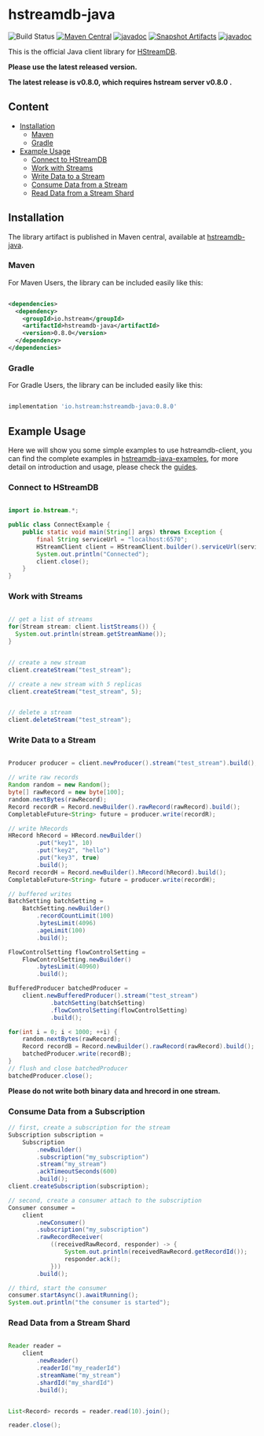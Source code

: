 # hstreamdb-java

![Build Status](https://github.com/hstreamdb/hstreamdb-java/actions/workflows/main.yml/badge.svg)
[![Maven Central](https://img.shields.io/maven-central/v/io.hstream/hstreamdb-java)](https://search.maven.org/artifact/io.hstream/hstreamdb-java)
[![javadoc](https://javadoc.io/badge2/io.hstream/hstreamdb-java/0.8.0/javadoc.svg)](https://javadoc.io/doc/io.hstream/hstreamdb-java/0.8.0)
[![Snapshot Artifacts](https://img.shields.io/nexus/s/https/s01.oss.sonatype.org/io.hstream/hstreamdb-java.svg)](https://s01.oss.sonatype.org/content/repositories/snapshots/io/hstream/hstreamdb-java/0.8.0-SNAPSHOT/)
[![javadoc](https://javadoc.io/badge2/io.hstream/hstreamdb-java/0.8.0-SNAPSHOT/javadoc.svg)](https://hstreamdb.github.io/hstreamdb-java/javadoc/)

This is the official Java client library for [HStreamDB](https://hstream.io/).

**Please use the latest released version.**

**The latest release is v0.8.0, which requires hstream server v0.8.0 .**

## Content
- [Installation](#installation)
    - [Maven](#maven)
    - [Gradle](#gradle)
- [Example Usage](#example-usage)
    - [Connect to HStreamDB](#connect-to-hstreamdb)
    - [Work with Streams](#work-with-streams)
    - [Write Data to a Stream](#write-data-to-a-stream)
    - [Consume Data from a Stream](#consume-data-from-a-subscription)
    - [Read Data from a Stream Shard](#read-data-from-a-stream-shard)


## Installation

The library artifact is published in Maven central,
available at [hstreamdb-java](https://search.maven.org/artifact/io.hstream/hstreamdb-java).

### Maven

For Maven Users, the library can be included easily like this:

```xml

<dependencies>
  <dependency>
    <groupId>io.hstream</groupId>
    <artifactId>hstreamdb-java</artifactId>
    <version>0.8.0</version>
  </dependency>
</dependencies>

```

### Gradle

For Gradle Users, the library can be included easily like this:

```groovy

implementation 'io.hstream:hstreamdb-java:0.8.0'

```

## Example Usage

Here we will show you some simple examples to use hstreamdb-client,
you can find the complete examples in [hstreamdb-java-examples](https://github.com/hstreamdb/hstreamdb-java-examples),
for more detail on introduction and usage, please check the [guides](https://hstream.io/docs/en/latest/guides/write.html).

### Connect to HStreamDB

```java

import io.hstream.*;

public class ConnectExample {
    public static void main(String[] args) throws Exception {
        final String serviceUrl = "localhost:6570";
        HStreamClient client = HStreamClient.builder().serviceUrl(serviceUrl).build();
        System.out.println("Connected");
        client.close();
    }
}

```

### Work with Streams

```java

// get a list of streams
for(Stream stream: client.listStreams()) {
  System.out.println(stream.getStreamName());
}


// create a new stream
client.createStream("test_stream");

// create a new stream with 5 replicas
client.createStream("test_stream", 5);


// delete a stream
client.deleteStream("test_stream");

```

### Write Data to a Stream

```java

Producer producer = client.newProducer().stream("test_stream").build();

// write raw records
Random random = new Random();
byte[] rawRecord = new byte[100];
random.nextBytes(rawRecord);
Record recordR = Record.newBuilder().rawRecord(rawRecord).build();
CompletableFuture<String> future = producer.write(recordR);

// write hRecords
HRecord hRecord = HRecord.newBuilder()
        .put("key1", 10)
        .put("key2", "hello")
        .put("key3", true)
        .build();
Record recordH = Record.newBuilder().hRecord(hRecord).build();
CompletableFuture<String> future = producer.write(recordH);

// buffered writes
BatchSetting batchSetting =
    BatchSetting.newBuilder()
        .recordCountLimit(100)
        .bytesLimit(4096)
        .ageLimit(100)
        .build();

FlowControlSetting flowControlSetting =
    FlowControlSetting.newBuilder()
        .bytesLimit(40960)
        .build();

BufferedProducer batchedProducer =
    client.newBufferedProducer().stream("test_stream")
            .batchSetting(batchSetting)
            .flowControlSetting(flowControlSetting)
            .build();

for(int i = 0; i < 1000; ++i) {
    random.nextBytes(rawRecord);
    Record recordB = Record.newBuilder().rawRecord(rawRecord).build();
    batchedProducer.write(recordB);
}
// flush and close batchedProducer
batchedProducer.close();

```

**Please do not write both binary data and hrecord in one stream.**


### Consume Data from a Subscription

```java
// first, create a subscription for the stream
Subscription subscription = 
    Subscription
        .newBuilder()
        .subscription("my_subscription")
        .stream("my_stream")
        .ackTimeoutSeconds(600)
        .build();
client.createSubscription(subscription);

// second, create a consumer attach to the subscription
Consumer consumer =
    client
        .newConsumer()
        .subscription("my_subscription")
        .rawRecordReceiver(
            ((receivedRawRecord, responder) -> {
                System.out.println(receivedRawRecord.getRecordId());
                responder.ack();
            }))
        .build();

// third, start the consumer
consumer.startAsync().awaitRunning();
System.out.println("the consumer is started");

```

### Read Data from a Stream Shard

```java

Reader reader =
    client
        .newReader()
        .readerId("my_readerId")
        .streamName("my_stream")
        .shardId("my_shardId")
        .build();


List<Record> records = reader.read(10).join();

reader.close();

```